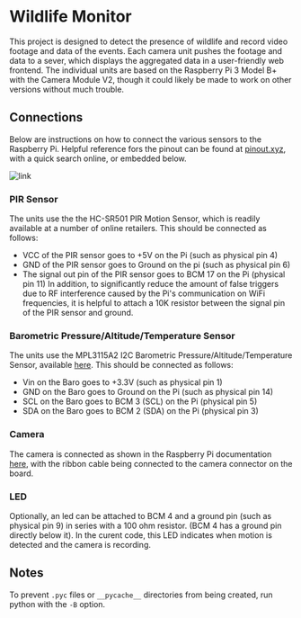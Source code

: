 # Wildlife Monitor
This project is designed to detect the presence of wildlife and record video footage and data of the events. Each camera unit pushes the footage and data to a sever, which displays the aggregated data in a user-friendly web frontend. The individual units are based on the Raspberry Pi 3 Model B+ with the Camera Module V2, though it could likely be made to work on other versions without much trouble.

## Connections
Below are instructions on how to connect the various sensors to the Raspberry Pi. Helpful reference fors the pinout can be found at [pinout.xyz](https://pinout.xyz/), with a quick search online, or embedded below.

![link](https://www.raspberrypi-spy.co.uk/wp-content/uploads/2014/07/Raspberry-Pi-GPIO-Layout-Model-B-Plus-rotated.png)

### PIR Sensor
The units use the the HC-SR501 PIR Motion Sensor, which is readily available at a number of online retailers. This should be connected as follows:
* VCC of the PIR sensor goes to +5V on the Pi (such as physical pin 4)
* GND of the PIR sensor goes to Ground on the pi (such as physical pin 6)
* The signal out pin of the PIR sensor goes to BCM 17 on the Pi (physical pin 11)
In addition, to significantly reduce the amount of false triggers due to RF interference caused by the Pi's communication on WiFi frequencies, it is helpful to attach a 10K resistor between the signal pin of the PIR sensor and ground.

### Barometric Pressure/Altitude/Temperature Sensor
The units use the MPL3115A2 I2C Barometric Pressure/Altitude/Temperature Sensor, available [here](https://www.adafruit.com/product/1893). This should be connected as follows:
* Vin on the Baro goes to +3.3V (such as physical pin 1)
* GND on the Baro goes to Ground on the Pi (such as physical pin 14)
* SCL on the Baro goes to BCM 3 (SCL) on the Pi (physical pin 5)
* SDA on the Baro goes to BCM 2 (SDA) on the Pi (physical pin 3)

### Camera
The camera is connected as shown in the Raspberry Pi documentation [here](https://projects.raspberrypi.org/en/projects/getting-started-with-picamera/4), with the ribbon cable being connected to the camera connector on the board.

### LED
Optionally, an led can be attached to BCM 4 and a ground pin (such as physical pin 9) in series with a 100 ohm resistor. (BCM 4 has a ground pin directly below it). In the curent code, this LED indicates when motion is detected and the camera is recording.

<!--
## Central Webserver Setup

(After server setup)

Create the gitignored directory new-frontend/data, which is where all the individual Pis will send their data to. In addition, insure that this directory is owned by the user that the client Pis will be using to login to the server to sync their data with it.

Dockerimage / Setup / Dependencies / Clone / XML List

## Setup
Several files must be created (xml giving pi codename, YT key)
(TODO: Put key in XML file with name?)

## Running
Currently, to run the script on the Pi end, clone this repository to the Pi, install the dependencies (TODO)
, navigate to the backend directory, and run the script, perhaps in a tmux session, with `$ python3 -B sensors-threaded.py`.

The '-B' should be noted if a dockerized version is ever created.
-->

## Notes
To prevent `.pyc` files or `__pycache__` directories from being created, run python with the `-B` option.
